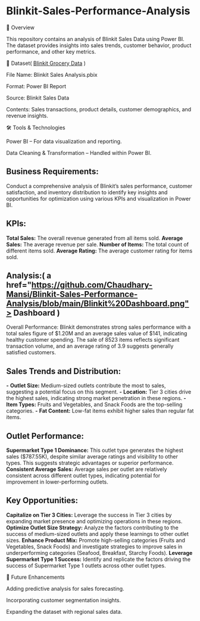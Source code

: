 # Blinkit-Sales-Performance-Analysis

📌 Overview

This repository contains an analysis of Blinkit Sales Data using Power BI. The dataset provides insights into sales trends, customer behavior, product performance, and other key metrics.

📂 Dataset( <a href="https://github.com/Chaudhary-Mansi/Blinkit-Sales-Performance-Analysis/blob/main/BlinkIT%20Grocery%20Data.xlsx">Blinkit Grocery Data</a> )

File Name: Blinkit Sales Analysis.pbix

Format: Power BI Report

Source: Blinkit Sales Data

Contents: Sales transactions, product details, customer demographics, and revenue insights.

🛠 Tools & Technologies

Power BI – For data visualization and reporting.

Data Cleaning & Transformation – Handled within Power BI.

## Business Requirements:

Conduct a comprehensive analysis of Blinkit’s sales performance, customer satisfaction, and inventory distribution to identify key insights and opportunities for optimization using various KPIs and visualization in Power BI.

## KPIs:

**Total Sales:** The overall revenue generated from all items sold.
**Average Sales:** The average revenue per sale.
**Number of Items:** The total count of different items sold.
**Average Rating:** The average customer rating for items sold.

## Analysis:( a href="https://github.com/Chaudhary-Mansi/Blinkit-Sales-Performance-Analysis/blob/main/Blinkit%20Dashboard.png"> Dashboard</a> )

Overall Performance: Blinkit demonstrates strong sales performance with a total sales figure of $1.20M and an average sales value of $141, indicating healthy customer spending. The sale of 8523 items reflects significant transaction volume, and an average rating of 3.9 suggests generally satisfied customers.

## Sales Trends and Distribution:

**-** **Outlet Size:** Medium-sized outlets contribute the most to sales, suggesting a potential focus on this segment.
**-** **Location:** Tier 3 cities drive the highest sales, indicating strong market penetration in these regions.
**-** **Item Types:** Fruits and Vegetables, and Snack Foods are the top-selling categories.
**-** **Fat Content:** Low-fat items exhibit higher sales than regular fat items.

## Outlet Performance:

**Supermarket Type 1 Dominance:** This outlet type generates the highest sales ($787.55K), despite similar average ratings and visibility to other types. This suggests strategic advantages or superior performance.
**Consistent Average Sales:** Average sales per outlet are relatively consistent across different outlet types, indicating potential for improvement in lower-performing outlets.

## Key Opportunities:

**Capitalize on Tier 3 Cities:** Leverage the success in Tier 3 cities by expanding market presence and optimizing operations in these regions.
**Optimize Outlet Size Strategy:** Analyze the factors contributing to the success of medium-sized outlets and apply these learnings to other outlet sizes.
**Enhance Product Mix:** Promote high-selling categories (Fruits and Vegetables, Snack Foods) and investigate strategies to improve sales in underperforming categories (Seafood, Breakfast, Starchy Foods).
**Leverage Supermarket Type 1 Success:** Identify and replicate the factors driving the success of Supermarket Type 1 outlets across other outlet types.


📌 Future Enhancements

Adding predictive analysis for sales forecasting.

Incorporating customer segmentation insights.

Expanding the dataset with regional sales data.
